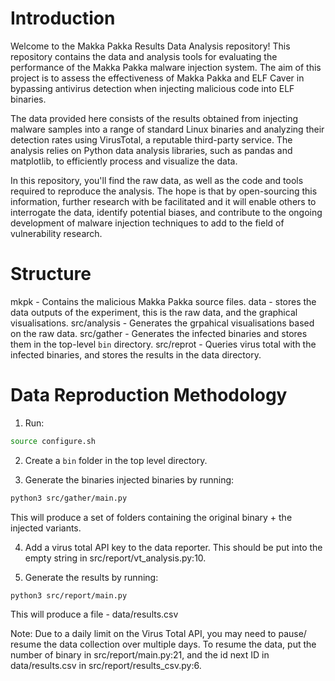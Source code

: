 # Introduction
Welcome to the Makka Pakka Results Data Analysis repository! This repository
contains the data and analysis tools for evaluating the performance of the
Makka Pakka malware injection system. The aim of this project is to assess the
effectiveness of Makka Pakka and ELF Caver in bypassing antivirus detection
when injecting malicious code into ELF binaries.

The data provided here consists of the results obtained from injecting malware
samples into a range of standard Linux binaries and analyzing their detection
rates using VirusTotal, a reputable third-party service. The analysis relies
on Python data analysis libraries, such as pandas and matplotlib, to
efficiently process and visualize the data.

In this repository, you'll find the raw data, as well as the code and tools
required to reproduce the analysis. The hope is that by open-sourcing this
information, further research with be facilitated and it will enable others to
interrogate the data, identify potential biases, and contribute to the ongoing
development of malware injection techniques to add to the field of
vulnerability research.

# Structure
mkpk - Contains the malicious Makka Pakka source files.
data - stores the data outputs of the experiment, this is the raw data, and the
    graphical visualisations.
src/analysis - Generates the grpahical visualisations based on the raw data.
src/gather - Generates the infected binaries and stores them in the top-level
    `bin` directory.
src/reprot - Queries virus total with the infected binaries, and stores the
    results in the data directory.

# Data Reproduction Methodology
1. Run:
``` bash
source configure.sh
```

2. Create a `bin` folder in the top level directory.

3. Generate the binaries injected binaries by running:
``` bash
python3 src/gather/main.py
```
This will produce a set of folders containing the original binary + the
injected variants.

4. Add a virus total API key to the data reporter. This should be put into the
empty string in src/report/vt_analysis.py:10.

5. Generate the results by running:
``` bash
python3 src/report/main.py
```
This will produce a file - data/results.csv

Note: Due to a daily limit on the Virus Total API, you may need to pause/
resume the data collection over multiple days. To resume the data, put the
number of binary in src/report/main.py:21, and the id next ID in
data/results.csv in src/report/results_csv.py:6.
